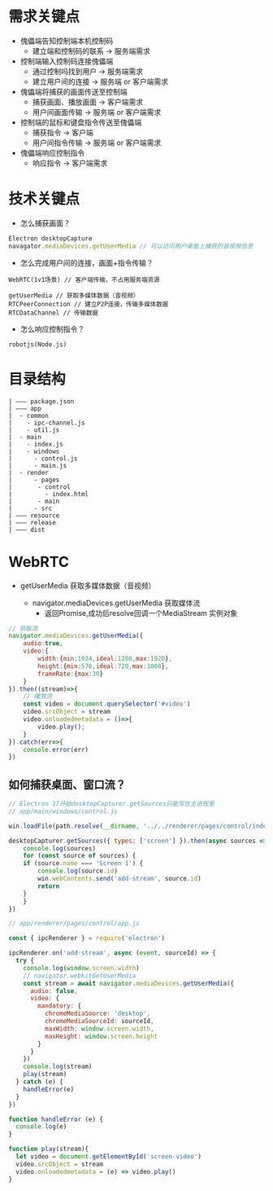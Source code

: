 # 需求关键点
  + 傀儡端告知控制端本机控制码
    - 建立端和控制码的联系 -> 服务端需求
  + 控制端输入控制码连接傀儡端
    - 通过控制吗找到用户 -> 服务端需求
    - 建立用户间的连接 -> 服务端 or 客户端需求
  + 傀儡端将捕获的画面传送至控制端
    - 捕获画面、播放画面 -> 客户端需求
    - 用户间画面传输 -> 服务端 or 客户端需求
  + 控制端的鼠标和键盘指令传送至傀儡端
    - 捕获指令 -> 客户端
    - 用户间指令传输 -> 服务端 or 客户端需求
  + 傀儡端响应控制指令
    - 响应指令 -> 客户端需求

# 技术关键点

+ 怎么捕获画面？ 

```javascript
Electron desktopCapture
navagator.mediaDevices.getUserMedia // 可以访问用户桌面上捕获的音视频信息
```

+ 怎么完成用户间的连接，画面+指令传输？ 
```
WebRTC(1v1场景) // 客户端传输，不占用服务端资源

getUserMedia // 获取多媒体数据（音视频）
RTCPeerConnection // 建立P2P连接，传输多媒体数据
RTCDataChannel // 传输数据
```

+ 怎么响应控制指令？ 
```
robotjs(Node.js)
```

# 目录结构
```
| ——— package.json
| ——— app
|  - common
|    - ipc-channel.js
|    - util.js
|  - main
|    - index.js
|    - windows
|      - control.js
|      - main.js
|  - render
|      - pages
|       - control
|         - index.html
|       - main
|      - src
| ——— resource 
| ——— release 
| ——— dist  
```


# WebRTC

+ getUserMedia 获取多媒体数据（音视频）

    - navigator.mediaDevices.getUserMedia  获取媒体流
      + 返回Promise,成功后resolve回调一个MediaStream 实例对象

```javascript
// 获取流
navigator.mediaDevices.getUserMedia({
    audio:true,
    video:{
        width:{min:1024,ideal:1280,max:1920},
        height:{min:576,ideal:720,max:1080},
        frameRate:{max:30}
    }
}).then((stream)=>{
    // 播放流
    const video = document.querySelector('#video')
    video.srcObject = stream
    video.onloadedmetadata = ()=>{
        video.play();
    }
}).catch(err=>{
    console.error(err)
})
```

## 如何捕获桌面、窗口流？

```javascript
// Electron 17开始desktopCapturer.getSources只能写在主进程里
// app/main/windows/control.js

win.loadFile(path.resolve(__dirname, '../../renderer/pages/control/index.html'))

desktopCapturer.getSources({ types: ['screen'] }).then(async sources => {
    console.log(sources)
    for (const source of sources) {
    if (source.name === 'Screen 1') {
        console.log(source.id)
        win.webContents.send('add-stream', source.id)
        return
    }
    }
})

// app/renderer/pages/control/app.js

const { ipcRenderer } = require('electron')

ipcRenderer.on('add-stream', async (event, sourceId) => {
  try {
    console.log(window.screen.width)
    // navigator.webkitGetUserMedia
    const stream = await navigator.mediaDevices.getUserMedia({
      audio: false,
      video: {
        mandatory: {
          chromeMediaSource: 'desktop',
          chromeMediaSourceId: sourceId,
          maxWidth: window.screen.width,
          maxHeight: window.screen.height
        }
      }
    })
    console.log(stream)
    play(stream)
  } catch (e) {
    handleError(e)
  }
})

function handleError (e) {
  console.log(e)
}

function play(stream){
  let video = document.getElementById('screen-video')
  video.srcObject = stream
  video.onloadedmetadata = (e) => video.play()
}

```